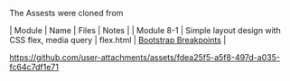 The Assests were cloned from 

| Module | Name | Files | Notes |
| Module 8-1 | Simple layout design with CSS flex, media query | flex.html | [Bootstrap Breakpoints](https://getbootstrap.com/docs/5.0/layout/breakpoints/) |

https://github.com/user-attachments/assets/fdea25f5-a5f8-497d-a035-fc64c7df1e71

